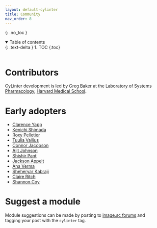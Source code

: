 ```yaml
---
layout: default-cylinter
title: Community
nav_order: 8
---
```


{: .no_toc }

<details open markdown="block">
  <summary>
    Table of contents
  </summary>
  {: .text-delta }
1. TOC
{:toc}
</details>

<br/>

# Contributors

CyLinter development is led by [Greg Baker](https://scholar.harvard.edu/gregoryjbaker) at the [Laboratory of Systems Pharmacology](https://hits.harvard.edu/the-program/laboratory-of-systems-pharmacology/about/), [Harvard Medical School](https://hms.harvard.edu/).

# Early adopters
* [Clarence Yapp](https://scholar.harvard.edu/clarence/who-clarence)
* [Kenichi Shimada](https://scholar.harvard.edu/kenichi_shimada)
* [Roxy Pelletier](https://www.linkedin.com/in/roxanne-pelletier)
* [Tuulia Vallius](https://scholar.harvard.edu/vallius/home)
* [Connor Jacobson](https://scholar.harvard.edu/connorjacobson/home)
* [Ajit Johnson](https://scholar.harvard.edu/ajitjohnson/home)
* [Shishir Pant](https://fi.linkedin.com/in/shishir-pant)
* [Jackson Appelt](https://www.linkedin.com/in/jackson-appelt-311405142)
* [Ana Verma](https://www.linkedin.com/in/anaverma)
* [Sheheryar Kabraji](https://www.dana-farber.org/find-a-doctor/sheheryar-k-kabraji/)
* [Claire Ritch](https://www.linkedin.com/in/cecily-claire-ritch-651795b7/)
* [Shannon Coy](https://connects.catalyst.harvard.edu/Profiles/display/Person/140806)

# Suggest a module

Module suggestions can be made by posting to [image.sc forums](https://forum.image.sc/tag/cylinter) and tagging your post with the `cylinter` tag.
